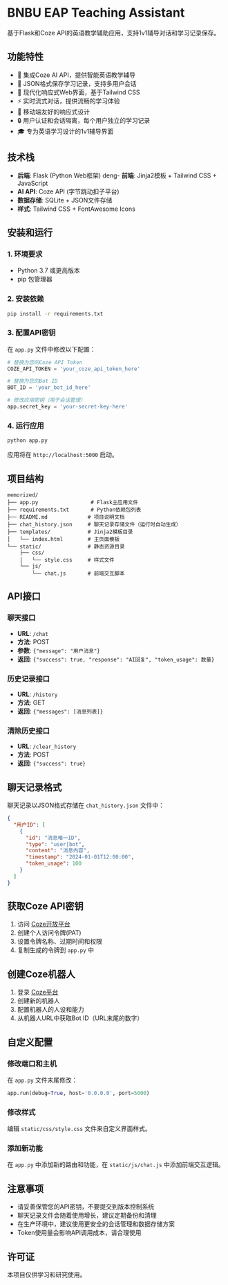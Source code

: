 # BNBU EAP Teaching Assistant

基于Flask和Coze API的英语教学辅助应用，支持1v1辅导对话和学习记录保存。

## 功能特性

- 🤖 集成Coze AI API，提供智能英语教学辅导
- 💾 JSON格式保存学习记录，支持多用户会话
- 🎨 现代化响应式Web界面，基于Tailwind CSS
- ⚡ 实时流式对话，提供流畅的学习体验
- 📱 移动端友好的响应式设计
- 🔒 用户认证和会话隔离，每个用户独立的学习记录
- 🎓 专为英语学习设计的1v1辅导界面

## 技术栈

- **后端**: Flask (Python Web框架)
deng- **前端**: Jinja2模板 + Tailwind CSS + JavaScript
- **AI API**: Coze API (字节跳动扣子平台)
- **数据存储**: SQLite + JSON文件存储
- **样式**: Tailwind CSS + FontAwesome Icons

## 安装和运行

### 1. 环境要求

- Python 3.7 或更高版本
- pip 包管理器

### 2. 安装依赖

```bash
pip install -r requirements.txt
```

### 3. 配置API密钥

在 `app.py` 文件中修改以下配置：

```python
# 替换为您的Coze API Token
COZE_API_TOKEN = 'your_coze_api_token_here'

# 替换为您的Bot ID
BOT_ID = 'your_bot_id_here'

# 修改应用密钥（用于会话管理）
app.secret_key = 'your-secret-key-here'
```

### 4. 运行应用

```bash
python app.py
```

应用将在 `http://localhost:5000` 启动。

## 项目结构

```
memorized/
├── app.py                 # Flask主应用文件
├── requirements.txt       # Python依赖包列表
├── README.md             # 项目说明文档
├── chat_history.json     # 聊天记录存储文件（运行时自动生成）
├── templates/            # Jinja2模板目录
│   └── index.html        # 主页面模板
└── static/               # 静态资源目录
    ├── css/
    │   └── style.css     # 样式文件
    └── js/
        └── chat.js       # 前端交互脚本
```

## API接口

### 聊天接口
- **URL**: `/chat`
- **方法**: POST
- **参数**: `{"message": "用户消息"}`
- **返回**: `{"success": true, "response": "AI回复", "token_usage": 数量}`

### 历史记录接口
- **URL**: `/history`
- **方法**: GET
- **返回**: `{"messages": [消息列表]}`

### 清除历史接口
- **URL**: `/clear_history`
- **方法**: POST
- **返回**: `{"success": true}`

## 聊天记录格式

聊天记录以JSON格式存储在 `chat_history.json` 文件中：

```json
{
  "用户ID": [
    {
      "id": "消息唯一ID",
      "type": "user|bot",
      "content": "消息内容",
      "timestamp": "2024-01-01T12:00:00",
      "token_usage": 100
    }
  ]
}
```

## 获取Coze API密钥

1. 访问 [Coze开放平台](https://www.coze.cn/open/oauth/pats)
2. 创建个人访问令牌(PAT)
3. 设置令牌名称、过期时间和权限
4. 复制生成的令牌到 `app.py` 中

## 创建Coze机器人

1. 登录 [Coze平台](https://www.coze.cn/)
2. 创建新的机器人
3. 配置机器人的人设和能力
4. 从机器人URL中获取Bot ID（URL末尾的数字）

## 自定义配置

### 修改端口和主机
在 `app.py` 文件末尾修改：
```python
app.run(debug=True, host='0.0.0.0', port=5000)
```

### 修改样式
编辑 `static/css/style.css` 文件来自定义界面样式。

### 添加新功能
在 `app.py` 中添加新的路由和功能，在 `static/js/chat.js` 中添加前端交互逻辑。

## 注意事项

- 请妥善保管您的API密钥，不要提交到版本控制系统
- 聊天记录文件会随着使用增长，建议定期备份和清理
- 在生产环境中，建议使用更安全的会话管理和数据存储方案
- Token使用量会影响API调用成本，请合理使用

## 许可证

本项目仅供学习和研究使用。
